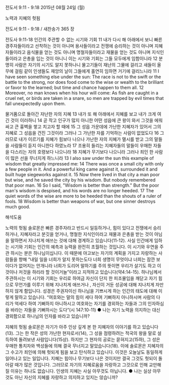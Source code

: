 전도서 9:11 - 9:18 
2015년 08월 24일 (월)

노력과 지혜의 헛됨 



전도서 9:11 - 9:18 / 새찬송가 365 장


전도사 9:11-18 
인간의 주관할 수 없는 시기와 기회
11 내가 다시 해 아래에서 보니 빠른 경주자들이라고 선착하는 것이 아니며 용사들이라고 전쟁에 승리하는 것이 아니며 지혜자들이라고 음식물을 얻는 것도 아니며 명철자들이라고 재물을 얻는 것도 아니며 지식인들이라고 은총을 입는 것이 아니니 이는 시기와 기회는 그들 모두에게 임함이니라 12 분명히 사람은 자기의 시기도 알지 못하나니 물고기들이 재난의 그물에 걸리고 새들이 올무에 걸림 같이 인생들도 재앙의 날이 그들에게 홀연히 임하면 거기에 걸리느니라 
11 I have seen something else under the sun: The race is not to the swift or the battle to the strong, nor does food come to the wise or wealth to the brilliant or favor to the learned; but time and chance happen to them all. 12 Moreover, no man knows when his hour will come: As fish are caught in a cruel net, or birds are taken in a snare, so men are trapped by evil times that fall unexpectedly upon them. 

물거품으로 돌아간 자난한 자의 지혜 
13 내가 또 해 아래에서 지혜를 보고 내가 크게 여긴 것이 이러하니 14  곧 작고 인구가 많지 아니한 어떤 성읍에 큰 왕이 와서 그것을 에워싸고 큰 흉벽을 쌓고 치고자 할 때에 15 그 성읍 가운데에 가난한 지혜자가 있어서 그의 지혜로 그 성읍을 건진 그것이라 그러나 그 가난한 자를 기억하는 사람이 없었도다 16 그러므로 내가 이르기를 지혜가 힘보다 나으나 가난한 자의 지혜가 멸시를 받고 그의 말들을 사람들이 듣지 아니한다 하였노라 
17 조용히 들리는 지혜자들의 말들이 우매한 자들을 다스리는 자의 호령보다 나으니라 18 지혜가 무기보다 나으니라 그러나 죄인 한 사람이 많은 선을 무너지게 하느니라
13 I also saw under the sun this example of wisdom that greatly impressed me: 14 There was once a small city with only a few people in it. And a powerful king came against it, surrounded it and built huge siegeworks against it. 15 Now there lived in that city a man poor but wise, and he saved the city by his wisdom. But nobody remembered that poor man. 16 So I said, "Wisdom is better than strength." But the poor man's wisdom is despised, and his words are no longer heeded. 17 The quiet words of the wise are more to be heeded than the shouts of a ruler of fools. 18 Wisdom is better than weapons of war, but one sinner destroys much good.

해석도움





노력의 헛됨
솔로몬은 빠른 경주자라고 반드시 일등하거나, 힘이 있다고 전쟁에서 승리하거나, 지혜자라고 분깃을 얻거나, 명철한 지식인이라고 재물과 은총을 받는 것이 아님을 말하면서 지나치게 애쓰는 것에 대해 경계하고 있습니다(11-12). 사실 인간에게 임하는 시기와 기회는 인간의 예측과 능력을 완전히 초월하는 것입니다. 이 시기와 우연을 주관 하시는 분은 하나님이십니다. 이 때문에 야고보는 자기의 계획을 가지고 자랑하는 사람들을 향해 “내일 일을 너희가 알지 못하는도다 너희 생명이 무엇이냐 너희는 잠깐 보이다가 없어지는 안개니라 너희가 도리어 말하기를 주의 뜻이면 우리가 살기도 하고 이것이나 저것을 하리라 할 것이거늘”이라고 지적하고 있습니다(약4:14-15). 하나님께서 주관하시는 이 시기와 기회는 우리로 하여금 자신이 단지 한 피조물임을 깨닫고 자기 힘으로 무언가를 이루기 위해 지나치게 애쓰거나 , 자신이 거둔 성공에 대해 지나치게 자만하지 않게 함입니다. 성경은 주권자이신 하나님을 기쁘시게 하는 인간의 태도에 대해 이렇게 말하고 있습니다. “여호와는 말의 힘이 세다 하여 기뻐하지 아니하시며 사람의 다리가 억세다 하여 기뻐하지 아니하시고 여호와는 자기를 경외하는 자들과 그의 인자하심을 바라는 자들을 기뻐하시는 도다“(시 147:10-11)
● 나는 자기 노력을 의지하는 대신 경외함으로 하나님의 인자를 바라고 있습니까?   

지혜의 헛됨
솔로몬은 자기가 아주 인상 깊게 본 한 지혜자의 이야기를 하고 있습니다(13). 그는 한 작은 성의 가난한 현자로서(14), 그 성을 점령하려는 적국의 왕을 말로 설득하여 돌려보낸 사람입니다(15상). 하지만 그 현자의 공로는 묻혀지고(15하), 그 성은 우매한 통치자와 백성들에 의해 결국 무너지고 말았습니다(18). 이에 솔로몬은 지혜자의 그 수고가 죄인에 의해 헛되게 됨을 보고 탄식하고 있습니다. 이것은 오늘날도 동일하게 일어나고 있는 일입니다. 지혜는 힘이나 무기보다 나은 것이지만 결국 그것도 헛되이 돌아갈 때가 많은 것입니다. 그러므로 자기의 지혜로움을 자랑하고 그것으로 인해 교만해 질 이유는 하나도 없습니다. 인생의 지혜는 사실 아무것도 아닙니다.
● 나는 실상 아무것도 아닌 자신의 지혜를 자랑하고 의지하고 있지는 않습니까?